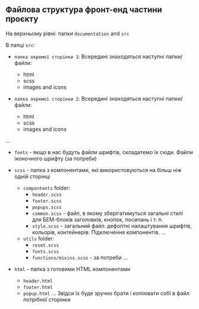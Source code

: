 ## Файлова структура фронт-енд частини проєкту

На верхньому рівні: папки `documentation` and `src`

В папці `src`:

-  `папка окремої сторінки 1`:
   Всередині знаходяться наступні папки/файли:

   -  html
   -  scss
   -  images and icons

-  `папка окремої сторінки 2`:
   Всередині знаходяться наступні папки/файли:

   -  html
   -  scss
   -  images and icons

...

-  `fonts` - якщо в нас будуть файли шрифтів, складатемо їх сюди. Файли іконочного шрифту (за потреби)

-  `scss` - папка з компонентами, які використовуються на більш ніж одній сторінці

   -  `compontents` folder:
      -  `header.scss`
      -  `footer.scss`
      -  `popups.scss`
      -  `common.scss` - файл, в якому зберігатимуться загальні стилі для БЕМ-блоків заголовків, кнопок, посилань і т. п.
      -  `style.scss` - загальний файл: дефолтні налаштування шрифтів, кольорів, контейнерів. Підключення компонентів.
         ...
   -  `utils` folder:
      -  `reset.scss`
      -  `fonts.scss`
      -  `functions/mixins.scss` - за потреби
         ...

-  `html` - папка з готовими HTML компонентами
   -  `header.html`
   -  `footer.html`
   -  `popup.html`
      ...
      Звідси їх буде зручно брати і копіювати собі в файл потрібної сторінки
